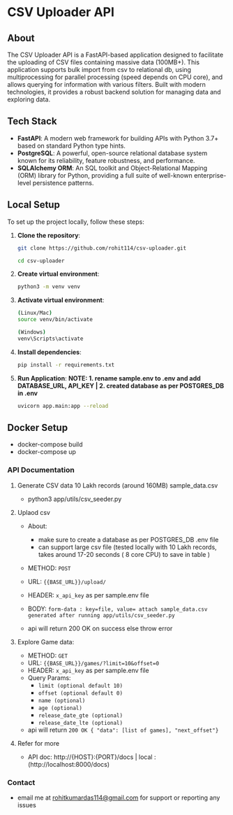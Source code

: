 # CSV Uploader API

## About

The CSV Uploader API is a FastAPI-based application designed to facilitate the uploading of CSV files containing massive data (100MB+). This application supports bulk import from csv to relational db, using multiprocessing for parallel processing (speed depends on CPU core), and allows querying for information with various filters. Built with modern technologies, it provides a robust backend solution for managing data and exploring data.

## Tech Stack

- **FastAPI**: A modern web framework for building APIs with Python 3.7+ based on standard Python type hints.
- **PostgreSQL**: A powerful, open-source relational database system known for its reliability, feature robustness, and performance.
- **SQLAlchemy ORM**: An SQL toolkit and Object-Relational Mapping (ORM) library for Python, providing a full suite of well-known enterprise-level persistence patterns.

## Local Setup

To set up the project locally, follow these steps:

1. **Clone the repository**:
   ```bash
   git clone https://github.com/rohit114/csv-uploader.git

   cd csv-uploader

2. **Create virtual environment**:
   ```bash
   python3 -m venv venv

3. **Activate virtual environment**:
   ```bash
   (Linux/Mac)
   source venv/bin/activate 
   
   (Windows)
   venv\Scripts\activate

4. **Install dependencies**:
   ```bash
   pip install -r requirements.txt

6. **Run Application**:
   **NOTE: 1. rename sample.env to .env and add DATABASE_URL, API_KEY | 2. created database as per POSTGRES_DB  in .env**
   ```bash
   uvicorn app.main:app --reload

## Docker Setup
   * docker-compose build
   * docker-compose up

### API Documentation
   
   1. Generate CSV data 10 Lakh records (around 160MB) sample_data.csv
      * python3 app/utils/csv_seeder.py

   2. Uplaod csv
      * About:
         * make sure to create a database as per POSTGRES_DB .env file
         * can support large csv file (tested locally with 10 Lakh records, takes around 17-20 seconds ( 8 core CPU) to save in table )

      * METHOD: `POST`
      * URL: `{{BASE_URL}}/upload/`
      * HEADER: `x_api_key` as per sample.env file
      * BODY: `form-data : key=file, value= attach sample_data.csv generated after running app/utils/csv_seeder.py`
      * api will return 200 OK on success else throw error

   3. Explore Game data:
      * METHOD: `GET`
      * URL: `{{BASE_URL}}/games/?limit=10&offset=0`
      * HEADER: `x_api_key` as per sample.env file
       * Query Params:
         * `limit (optional default 10)`
         * `offset (optional default 0)`
         * `name (optional)`
         * `age (optional)`
         * `release_date_gte (optional)`
         * `release_date_lte (optional)`
      * api will return `200 OK { "data": [list of games], "next_offset"}`

   4. Refer for more
      * API doc: http://{HOST}:{PORT}/docs | local : (http://localhost:8000/docs)

### Contact
* email me at rohitkumardas114@gmail.com for support or reporting any issues